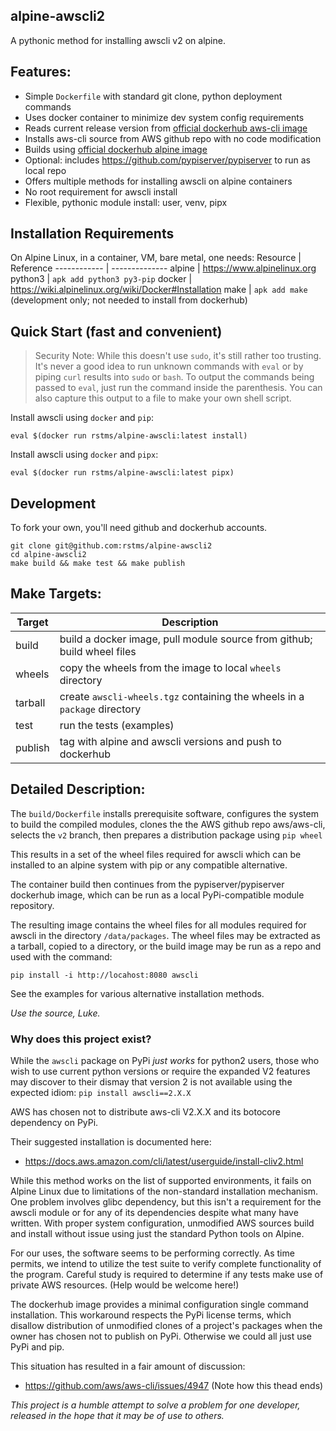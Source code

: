 alpine-awscli2
--------------

A pythonic method for installing awscli v2 on alpine.

## Features:
- Simple `Dockerfile` with standard git clone, python deployment commands
- Uses docker container to minimize dev system config requirements
- Reads current release version from [official dockerhub aws-cli image](https://hub.docker.com/r/amazon/aws-cli)
- Installs aws-cli source from AWS github repo with no code modification
- Builds using [official dockerhub alpine image](https://hub.docker.com/_/alpine)
- Optional: includes https://github.com/pypiserver/pypiserver to run as local repo
- Offers multiple methods for installing awscli on alpine containers
- No root requirement for awscli install
- Flexible, pythonic module install: user, venv, pipx

## Installation Requirements
On Alpine Linux, in a container, VM, bare metal, one needs:
Resource     | Reference
------------ | --------------
alpine       | https://www.alpinelinux.org
python3      | `apk add python3 py3-pip`
docker       | https://wiki.alpinelinux.org/wiki/Docker#Installation
make         | `apk add make` (development only; not needed to install from dockerhub)

## Quick Start (fast and convenient)

 > Security Note: While this doesn't use `sudo`, it's still rather too trusting.
 > It's never a good idea to run unknown commands with `eval` or by piping `curl` 
 > results into `sudo` or `bash`.
 > To output the commands being passed to `eval`, just run the command inside the parenthesis.
 > You can also capture this output to a file to make your own shell script.

Install awscli using `docker` and `pip`:
```
eval $(docker run rstms/alpine-awscli:latest install)
```

Install awscli using `docker` and `pipx`:
```
eval $(docker run rstms/alpine-awscli:latest pipx)
```

## Development
To fork your own, you'll need github and dockerhub accounts.
```
git clone git@github.com:rstms/alpine-awscli2
cd alpine-awscli2
make build && make test && make publish 
```

## Make Targets:
Target  | Description
------- | -----------
build   | build a docker image, pull module source from github; build wheel files
wheels  | copy the wheels from the image to local `wheels` directory
tarball | create `awscli-wheels.tgz` containing the wheels in a `package` directory
test    | run the tests (examples)
publish | tag with alpine and awscli versions and push to dockerhub 


## Detailed Description:
The `build/Dockerfile` installs prerequisite software, configures the system to build the
compiled modules, clones the the AWS github repo aws/aws-cli, selects the `v2` branch,
then prepares a distribution package using `pip wheel`

This results in a set of the wheel files required for awscli which can be installed to an
alpine system with pip or any compatible alternative.

The container build then continues from the pypiserver/pypiserver dockerhub image,
which can be run as a local PyPi-compatible module repository.

The resulting image contains the wheel files for all modules required for
awscli in the directory `/data/packages`.  The wheel files may be extracted
as a tarball, copied to a directory, or the build image may be run as a repo
and used with the command:
```
pip install -i http://locahost:8080 awscli
```

See the examples for various alternative installation methods.

*Use the source, Luke.*


### Why does this project exist? 

While the `awscli` package on PyPi *just works* for python2 users, those
who wish to use current python versions or require the expanded V2 features
may discover to their dismay that version 2 is not available using the expected
 idiom: `pip install awscli==2.X.X`

AWS has chosen not to distribute aws-cli V2.X.X and its botocore dependency on PyPi.

Their suggested installation is documented here:
 - https://docs.aws.amazon.com/cli/latest/userguide/install-cliv2.html

While this method works on the list of supported environments, it fails on Alpine
Linux due to limitations of the non-standard installation mechanism.  One problem
involves glibc dependency, but this isn't a requirement for the awscli module or
for any of its dependencies despite what many have written.  With proper system
configuration, unmodified AWS sources build and install without issue using
just the standard Python tools on Alpine.

For our uses, the software seems to be performing correctly.  As time permits, we 
intend to utilize the test suite to verify complete functionality of the
program.  Careful study is required to determine if any tests make use of private
AWS resources. (Help would be welcome here!)

The dockerhub image provides a minimal configuration single command installation.
This workaround respects the PyPi license terms, which disallow distribution of
unmodified clones of a project's packages when the owner has chosen not to publish
on PyPi.  Otherwise we could all just use PyPi and pip.

This situation has resulted in a fair amount of discussion:
 - https://github.com/aws/aws-cli/issues/4947 (Note how this thead ends)

*This project is a humble attempt to solve a problem for one developer,
released in the hope that it may be of use to others.*
